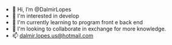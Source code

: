 - 👋 Hi, I’m @DalmirLopes
- 👀 I'm interested in develop
- 🌱 I'm currently learning to program front e back end
- 💞️ I'm looking to collaborate in exchange for more knowledge.
- 📫 dalmir.lopes.us@hotmail.com 

<!---
DalmirLopes/DalmirLopes is a ✨ special ✨ repository because its `README.md` (this file) appears on your GitHub profile.
You can click the Preview link to take a look at your changes.
--->
